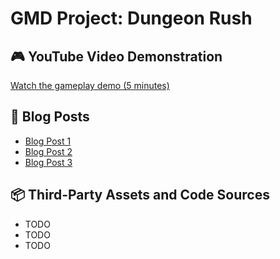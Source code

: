 # GMD Project: Dungeon Rush

## 🎮 YouTube Video Demonstration
[Watch the gameplay demo (5 minutes)](https://youtube.com/your-demo-link)

## 📝 Blog Posts
- [Blog Post 1](blog/01_first_steps.md)
- [Blog Post 2](blog/02_design_iteration.md)
- [Blog Post 3](blog/03_final_polish.md)

## 📦 Third-Party Assets and Code Sources
- TODO
- TODO
- TODO
